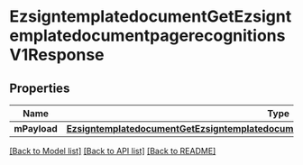 # EzsigntemplatedocumentGetEzsigntemplatedocumentpagerecognitionsV1Response

## Properties
Name | Type | Description | Notes
------------ | ------------- | ------------- | -------------
**mPayload** | [**EzsigntemplatedocumentGetEzsigntemplatedocumentpagerecognitionsV1ResponseMPayload***](EzsigntemplatedocumentGetEzsigntemplatedocumentpagerecognitionsV1ResponseMPayload.md) |  | 

[[Back to Model list]](../README.md#documentation-for-models) [[Back to API list]](../README.md#documentation-for-api-endpoints) [[Back to README]](../README.md)


